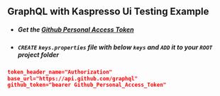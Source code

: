

**GraphQL with Kaspresso Ui Testing Example**
---

- ##### Get the [Github Personal Access Token](https://github.com/settings/tokens) 

- ##### `CREATE` `keys.properties` file with below `keys` and `ADD` it to your `ROOT` project folder 

``` json
token_header_name="Authorization"
base_url="https://api.github.com/graphql"
github_token="bearer Github_Personal_Access_Token"
```
